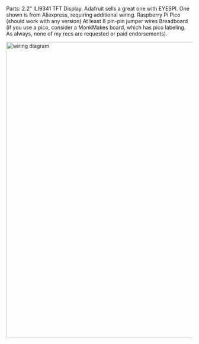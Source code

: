 Parts:
2.2" ILI9341 TFT Display. Adafruit sells a great one with EYESPI. One shown is from Aliexpress, requiring additional wiring.
Raspberry Pi Pico (should work with any version)
At least 8 pin-pin jumper wires
Breadboard (if you use a pico, consider a MonkMakes board, which has pico labeling. As always, none of my recs are requested or paid endorsements).


<img width="800" alt="wiring diagram" src="https://github.com/user-attachments/assets/6a7dc7a1-4bda-44e3-b92e-d20b8dfbe6d8" />
